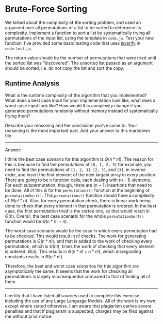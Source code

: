 # Brute-Force Sorting

We talked about the complexity of the sorting problem, and used an argument over
all permutations of a list to be sorted to determine its complexity. Implement
a function to sort a list by systematically trying all permutations of the input
list, using the template in `code.js`. Test your new function; I've provided
some basic testing code that uses [jsverify](https://jsverify.github.io/) in
`code.test.js`.

The return value should be the number of permutations that were tried until the
sorted list was "discovered". The unsorted list passed as an argument should be
sorted, i.e. do not copy the list and sort the copy.

## Runtime Analysis

What is the runtime complexity of the algorithm that you implemented? What does
a best case input for your implementation look like, what does a worst case
input look like? How would this complexity change if you generated permutations
randomly without memory instead of systematically trying them?

Describe your reasoning and the conclusion you've come to. Your reasoning is the
most important part. Add your answer to this markdown file.

---

Answer:

I think the best case scenario for this algorithm is $\Theta(n * n!)$. The reason for this is because to find the permutations of `[0, 1, 2, 3]` for example, you need to find the permutations of `[1, 2, 3]`, `[2, 3]`, and `[3]`, in reverse order, and insert the first element of the next largest array in every position. There are going to be n function calls, each dealing with (n - 1) elements. For each subpermutation, though, there are (n + 1) insertions that need to be done. All of this is for the `permutations()` function at the beginning of `permutationSort()`. This `permutations()` function should have a complexity of $\Theta(n! * n)$. Also, for every permutation check, there is linear work being done to check that every element in that permutation is ordered. In the best case, the first permutation tried is the sorted one, so that would result in $\Theta(n)$. Overall, the best case scenario for the whole `permutationSort()` function would be $\Theta(n * n! + n)$.

The worst case scenario would be the case in which every permutation had to be checked. This would result in n! checks. The work for generating permutations is $\Theta(n * n!)$, and that is added to the work of checking every permutation, which is $\Theta(n!)$, times the work of checking that every element is ordered: $\Theta(n)$. This results in $\Theta(n * n! + n * n!)$, which disregarding constants results in $\Theta(n * n!)$.

Therefore, the best and worst case scenarios for this algorithm are asymptotically the same. It seems that the work for checking all permutations is largely inconsequential compared to that of finding all of them.

---

I certify that I have listed all sources used to complete this exercise, including the use
of any Large Language Models. All of the work is my own, except where stated
otherwise. I am aware that plagiarism carries severe penalties and that if plagiarism is
suspected, charges may be filed against me without prior notice.